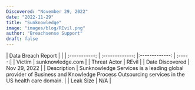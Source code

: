 ```yaml
---
Discovered: "November 29, 2022"
date: "2022-11-29"
title: "Sunknowledge"
image: "images/blog/REvil.png"
author: "Breachsense Support"
draft: false
---
```


| Data Breach Report           |              | 
| :-----------: | :-------------:     |:-------------:    | :-----:|
| Victim      | sunknowledge.com      | 
| Threat Actor      | REvil      | 
| Date Discovered      | Nov 29, 2022      | 
| Description      | Sunknowledge Services is a leading global provider of Business and Knowledge Process Outsourcing services in the US health care domain.      | 
| Leak Size      | N/A      | 

